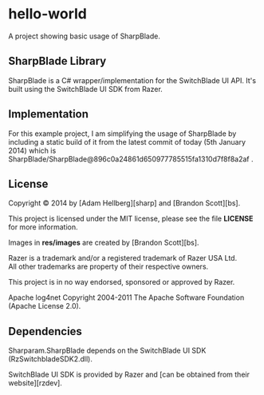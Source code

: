 hello-world
===========

A project showing basic usage of SharpBlade.

SharpBlade Library
------------------

SharpBlade is a C# wrapper/implementation for the SwitchBlade UI API.  It's built using the SwitchBlade UI SDK from Razer.

Implementation
--------------

For this example project, I am simplifying the usage of SharpBlade by including a static build of it from the latest commit of today (5th January 2014) which is SharpBlade/SharpBlade@896c0a24861d650977785515fa1310d7f8f8a2af .

License
-------

Copyright &copy; 2014 by [Adam Hellberg][sharp] and [Brandon Scott][bs].

This project is licensed under the MIT license, please see the file **LICENSE** for more information.

Images in **res/images** are created by [Brandon Scott][bs].

Razer is a trademark and/or a registered trademark of Razer USA Ltd.  
All other trademarks are property of their respective owners.

This project is in no way endorsed, sponsored or approved by Razer.

Apache log4net Copyright 2004-2011 The Apache Software Foundation (Apache License 2.0).

Dependencies
------------

Sharparam.SharpBlade depends on the SwitchBlade UI SDK (RzSwitchbladeSDK2.dll).

SwitchBlade UI SDK is provided by Razer and [can be obtained from their website][rzdev].
